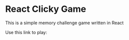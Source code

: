 # React Clicky Game
This is a simple memory challenge game written in React

Use this link to play:
